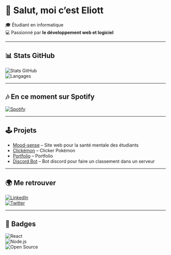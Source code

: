 # 👋 Salut, moi c’est Eliott

🎓 Étudiant en informatique   
💻 Passionné par **le développement web et logiciel**  

---

## 📊 Stats GitHub
![Stats GitHub](https://github-readme-stats.vercel.app/api?username=eliott-colin&show_icons=true&theme=tokyonight)  
![Langages](https://github-readme-stats.vercel.app/api/top-langs/?username=eliott-colin&layout=compact&theme=tokyonight)  

---

## 🎶 En ce moment sur Spotify
[![Spotify](https://img.shields.io/badge/Spotify-Ecouter%20ma%20musique-1DB954?logo=spotify&style=for-the-badge)](https://open.spotify.com/user/31xtf5bpkpd52fszbtzmssa5b5wi)

---

## 🕹️ Projets
- [Mood-sense](https://github.com/eliott-colin/Mood-sense/) – Site web pour la santé mentale des étudiants 
- [Clickémon](https://github.com/eliott-colin/clicker-game) – Clicker Pokémon
- [Portfolio](https://github.com/eliott-colin/portfolio-vite) – Portfolio
- [Discord Bot](https://github.com/eliott-colin/maxeur) – Bot discord pour faire un classement dans un serveur 

---

## 🌍 Me retrouver
[![LinkedIn](https://img.shields.io/badge/LinkedIn-Eliott-blue?logo=linkedin)](https://linkedin.com/in/eliott-colin)  
[![Twitter](https://img.shields.io/badge/Twitter-@eliott_dev_-1DA1F2?logo=twitter)](https://twitter.com/eliott_dev_)  

---


## 🎨 Badges

![React](https://img.shields.io/badge/React-Lover-61DAFB?logo=react&style=for-the-badge)  
![Node.js](https://img.shields.io/badge/Node.js-Backend-339933?logo=node.js&style=for-the-badge)  
![Open Source](https://img.shields.io/badge/Open%20Source-Contributor-FF69B4?style=for-the-badge)   


